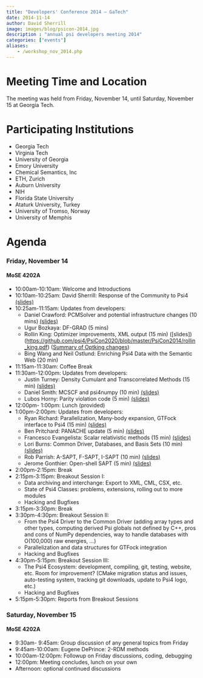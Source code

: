 ```yaml
---
title: "Developers' Conference 2014 — GaTech"
date: 2014-11-14
author: David Sherrill
image: images/blog/psicon-2014.jpg
description : "annual psi developers meeting 2014"
categories: ["events"]
aliases:
    - /workshop_nov_2014.php
---
```


# Meeting Time and Location

The meeting was held from Friday, November 14, until
Saturday, November 15 at Georgia Tech. 

# Participating Institutions

* Georgia Tech
* Virginia Tech
* University of Georgia
* Emory University
* Chemical Semantics, Inc
* ETH, Zurich
* Auburn University
* NIH
* Florida State University
* Ataturk University, Turkey
* University of Tromso, Norway
* University of Memphis

# Agenda

### Friday, November 14
#### MoSE 4202A

* 10:00am-10:10am: Welcome and Introductions
* 10:10am-10:25am: David Sherrill: Response of the Community to Psi4 [(slides)](https://github.com/psi4/PsiCon2020/blob/master/PsiCon2014/david_sherrill.pdf)
* 10:25am-11:15am: Updates from developers:
    * Daniel Crawford: PCMSolver and potential infrastructure changes (10 mins) [(slides)](https://github.com/psi4/PsiCon2020/blob/master/PsiCon2014/daniel_crawford.pdf)
    * Ugur Bozkaya: DF-GRAD (5 mins)
    * Rollin King: Optimizer improvements, XML output (15 min) ([slides])(https://github.com/psi4/PsiCon2020/blob/master/PsiCon2014/rollin_king.pdf) ([Summary of Optking changes](https://github.com/psi4/PsiCon2020/blob/master/PsiCon2014/optking-changes.pdf))
    * Bing Wang and Neil Ostlund: Enriching Psi4 Data with the Semantic Web (20 min)
* 11:15am-11:30am: Coffee Break
* 11:30am-12:00pm: Updates from developers:
    * Justin Turney: Density Cumulant and Transcorrelated Methods (15 min) [(slides)](https://github.com/psi4/PsiCon2020/blob/master/PsiCon2014/justin_turney.pdf)
    * Daniel Smith: MCSCF and psi4numpy (10 min) [(slides)](https://github.com/psi4/PsiCon2020/blob/master/PsiCon2014/daniel_smith.pdf)
    * Lubos Horny: Parity violation code (5 min) [(slides)](https://github.com/psi4/PsiCon2020/blob/master/PsiCon2014/lubos_horny.pdf)
* 12:00pm- 1:00pm: Lunch (provided)
* 1:00pm-2:00pm: Updates from developers:
    * Ryan Richard: Parallelization, Many-body expansion, GTFock interface to Psi4 (15 min) [(slides)](https://github.com/psi4/PsiCon2020/blob/master/PsiCon2014/ryan_richard.pdf)
    * Ben Pritchard: PANACHE update (5 min) [(slides)](https://github.com/psi4/PsiCon2020/blob/master/PsiCon2014/ben_pritchard.pdf)
    * Francesco Evangelista: Scalar relativistic methods (15 min) [(slides)](https://github.com/psi4/PsiCon2020/blob/master/PsiCon2014/francesco_evangelista.pdf)
    * Lori Burns: Common Driver, Databases, and Basis Sets (10 min) [(slides)](https://github.com/psi4/PsiCon2020/blob/master/PsiCon2014/lori_burns.pdf)
    * Rob Parrish: A-SAPT, F-SAPT, I-SAPT (10 min) [(slides)](https://github.com/psi4/PsiCon2020/blob/master/PsiCon2014/rob_parrish.pdf)
    * Jerome Gonthier: Open-shell SAPT (5 min) [(slides)](https://github.com/psi4/PsiCon2020/blob/master/PsiCon2014/jerome_gonthier.pdf)
* 2:00pm-2:15pm: Break
* 2:15pm-3:15pm: Breakout Session I:
    * Data archiving and interchange: Export to XML, CML, CSX, etc.
    * State of Psi4 Classes: problems, extensions, rolling out to more modules
    * Hacking and Bugfixes
* 3:15pm-3:30pm: Break
* 3:30pm-4:30pm: Breakout Session II:
    * From the Psi4 Driver to the Common Driver (adding array types and other types, computing derived Psi globals not defined by C++, pros and cons of NumPy dependencies, way to handle databases with O(100,000) raw energies, ...)
    * Parallelization and data structures for GTFock integration
    * Hacking and Bugfixes
* 4:30pm-5:15pm: Breakout Session III:
    * The Psi4 Ecosystem: development, compiling, git, testing, website, etc. Room for improvement? (CMake migration status and issues, auto-testing system, tracking git downloads, update to Psi4 logo, etc.)
    * Hacking and Bugfixes
* 5:15pm-5:30pm: Reports from Breakout Sessions

### Saturday, November 15
#### MoSE 4202A

* 9:30am- 9:45am: Group discussion of any general topics from Friday
* 9:45am-10:00am: Eugene DePrince: 2-RDM methods
* 10:00am-12:00pm: Followup on Friday discussions, coding, debugging
* 12:00pm: Meeting concludes, lunch on your own
* Afternoon: optional continued discussions
